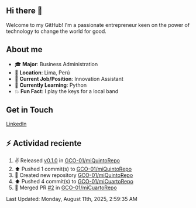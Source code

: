 ## Hi there 👋
Welcome to my GitHub! I'm a passionate entrepreneur keen on the power of technology to change the world for good.

## About me
- 🎓 **Major**: Business Administration
- 📍 **Location**: Lima, Perú
- 💼 **Current Job/Position**: Innovation Assistant
- 🌱 **Currently Learning**: Python
- 💥 **Fun Fact**: I play the keys for a local band

## Get in Touch
[LinkedIn](https://www.linkedin.com/in/gabriel-carpio-ochoa-717205220/)

## :zap: Actividad reciente
<!--RECENT_ACTIVITY:start-->
1. ✌️ Released [v0.1.0](https://github.com/GCO-01/miQuintoRepo/releases/tag/v0.1.0) in [GCO-01/miQuintoRepo](https://github.com/GCO-01/miQuintoRepo)<br>
2. ⬆️ Pushed 1 commit(s) to [GCO-01/miQuintoRepo](https://github.com/GCO-01/miQuintoRepo)<br>
3. 📔 Created new repository [GCO-01/miQuintoRepo](https://github.com/GCO-01/miQuintoRepo)<br>
4. ⬆️ Pushed 4 commit(s) to [GCO-01/miCuartoRepo](https://github.com/GCO-01/miCuartoRepo)<br>
5. 🎉 Merged PR [#2](https://github.com/GCO-01/miCuartoRepo/pull/2) in [GCO-01/miCuartoRepo](https://github.com/GCO-01/miCuartoRepo)<br>
<!--RECENT_ACTIVITY:end-->
<!--RECENT_ACTIVITY:last_update-->
Last Updated: Monday, August 11th, 2025, 2:59:35 AM
<!--RECENT_ACTIVITY:last_update_end-->
